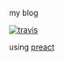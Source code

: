 my blog

[![travis](https://travis-ci.org/linychuo/my-blog.svg?branch=master)](https://travis-ci.org/linychuo/my-blog)

using [preact](https://preactjs.com/)
